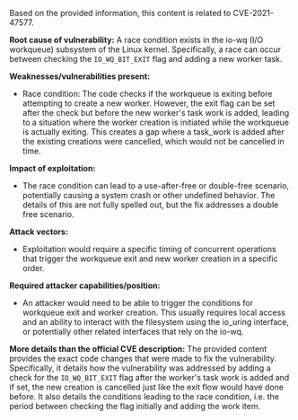 Based on the provided information, this content is related to CVE-2021-47577.

**Root cause of vulnerability:**
A race condition exists in the io-wq (I/O workqueue) subsystem of the Linux kernel. Specifically, a race can occur between checking the `IO_WQ_BIT_EXIT` flag and adding a new worker task.

**Weaknesses/vulnerabilities present:**
- Race condition: The code checks if the workqueue is exiting before attempting to create a new worker. However, the exit flag can be set after the check but before the new worker's task work is added, leading to a situation where the worker creation is initiated while the workqueue is actually exiting. This creates a gap where a task_work is added after the existing creations were cancelled, which would not be cancelled in time.

**Impact of exploitation:**
- The race condition can lead to a use-after-free or double-free scenario, potentially causing a system crash or other undefined behavior. The details of this are not fully spelled out, but the fix addresses a double free scenario.

**Attack vectors:**
- Exploitation would require a specific timing of concurrent operations that trigger the workqueue exit and new worker creation in a specific order.

**Required attacker capabilities/position:**
- An attacker would need to be able to trigger the conditions for workqueue exit and worker creation. This usually requires local access and an ability to interact with the filesystem using the io_uring interface, or potentially other related interfaces that rely on the io-wq.

**More details than the official CVE description:**
The provided content provides the exact code changes that were made to fix the vulnerability. Specifically, it details how the vulnerability was addressed by adding a check for the `IO_WQ_BIT_EXIT` flag after the worker's task work is added and if set, the new creation is cancelled just like the exit flow would have done before. It also details the conditions leading to the race condition, i.e. the period between checking the flag initially and adding the work item.